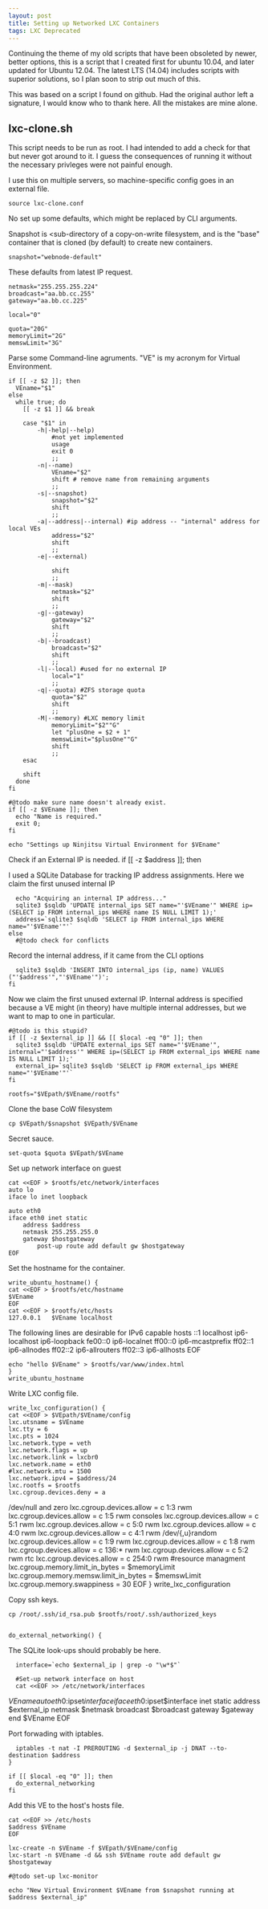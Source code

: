 ```yaml
---
layout: post
title: Setting up Networked LXC Containers
tags: LXC Deprecated
---
```


Continuing the theme of my old scripts that have been obsoleted by newer,
better options, this is a script that I created first for ubuntu 10.04, and
later updated for Ubuntu 12.04. The latest LTS (14.04) includes scripts with
superior solutions, so I plan soon to strip out much of this.

This was based on a script I found on github. Had the original author left a
signature, I would know who to thank here. All the mistakes are mine alone.
    
lxc-clone.sh
------------
    
This script needs to be run as root. I had intended to add a check for that
but never got around to it. I guess the consequences of running it without
the necessary privleges were not painful enough.
    
I use this on multiple servers, so machine-specific config goes in an 
external file.
    
    source lxc-clone.conf
    
No set up some defaults, which might be replaced by CLI arguments.
    
Snapshot is <sub-directory of a copy-on-write filesystem, and is the "base"
container that is cloned (by default) to create new containers.
    
    snapshot="webnode-default"
    
These defaults from latest IP request.
    
    netmask="255.255.255.224"
    broadcast="aa.bb.cc.255"
    gateway="aa.bb.cc.225"
    
    local="0"
    
    quota="20G"
    memoryLimit="2G"
    memswLimit="3G"
    
Parse some Command-line agruments. "VE" is my acronym for Virtual Environment.
    
    if [[ -z $2 ]]; then
      VEname="$1"
    else
      while true; do
        [[ -z $1 ]] && break
    
        case "$1" in
            -h|-help|--help)
                #not yet implemented
                usage
                exit 0
                ;;
            -n|--name)
                VEname="$2"
                shift # remove name from remaining arguments
                ;;
            -s|--snapshot)
                snapshot="$2"
                shift
                ;;
            -a|--address|--internal) #ip address -- "internal" address for local VEs
                address="$2"
                shift
                ;;
            -e|--external)
                
                shift
                ;;
            -m|--mask)
                netmask="$2"
                shift
                ;;
            -g|--gateway)
                gateway="$2"
                shift
                ;;
            -b|--broadcast)
                broadcast="$2"
                shift
                ;;
            -l|--local) #used for no external IP
                local="1"
                ;;
            -q|--quota) #ZFS storage quota
                quota="$2"
                shift
                ;;
            -M|--memory) #LXC memory limit
                memoryLimit="$2""G"
                let "plusOne = $2 + 1"
                memswLimit="$plusOne""G"
                shift
                ;;
        esac
    
        shift
      done
    fi
    
    #@todo make sure name doesn't already exist.
    if [[ -z $VEname ]]; then
      echo "Name is required."
      exit 0;
    fi
    
    echo "Settings up Ninjitsu Virtual Environment for $VEname"
    
    
    
Check if an External IP is needed.
    if [[ -z $address ]]; then
    
I used a SQLite Database for tracking IP address assignments.  Here we
claim the first unused internal IP
    
      echo "Acquiring an internal IP address..."
      sqlite3 $sqldb 'UPDATE internal_ips SET name="'$VEname'" WHERE ip=(SELECT ip FROM internal_ips WHERE name IS NULL LIMIT 1);'
      address=`sqlite3 $sqldb 'SELECT ip FROM internal_ips WHERE name="'$VEname'"'`
    else
      #@todo check for conflicts
    
Record the internal address, if it came from the CLI options
    
      sqlite3 $sqldb 'INSERT INTO internal_ips (ip, name) VALUES ("'$address'","'$VEname'")';
    fi
    
    
Now we claim the first unused external IP.
Internal address is specified because a VE might (in theory) have multiple
internal addresses, but we want to map to one in particular.
    
    #@todo is this stupid?
    if [[ -z $external_ip ]] && [[ $local -eq "0" ]]; then
      sqlite3 $sqldb 'UPDATE external_ips SET name="'$VEname'", internal="'$address'" WHERE ip=(SELECT ip FROM external_ips WHERE name IS NULL LIMIT 1);'
      external_ip=`sqlite3 $sqldb 'SELECT ip FROM external_ips WHERE name="'$VEname'"'`
    fi
    
    rootfs="$VEpath/$VEname/rootfs"
    
Clone the base CoW filesystem
    
    cp $VEpath/$snapshot $VEpath/$VEname
    
Secret sauce.
    
    set-quota $quota $VEpath/$VEname
    
Set up network interface on guest
    
    cat <<EOF > $rootfs/etc/network/interfaces
    auto lo
    iface lo inet loopback
    
    auto eth0
    iface eth0 inet static
    	address $address
    	netmask 255.255.255.0
    	gateway $hostgateway
            post-up route add default gw $hostgateway
    EOF
    
Set the hostname for the container.
    
    write_ubuntu_hostname() {
    cat <<EOF > $rootfs/etc/hostname
    $VEname
    EOF
    cat <<EOF > $rootfs/etc/hosts
    127.0.0.1   $VEname localhost
    
The following lines are desirable for IPv6 capable hosts
    ::1     localhost ip6-localhost ip6-loopback
    fe00::0 ip6-localnet
    ff00::0 ip6-mcastprefix
    ff02::1 ip6-allnodes
    ff02::2 ip6-allrouters
    ff02::3 ip6-allhosts
    EOF
    
    echo "hello $VEname" > $rootfs/var/www/index.html
    }
    write_ubuntu_hostname
    
Write LXC config file.
    
    write_lxc_configuration() {
    cat <<EOF > $VEpath/$VEname/config
    lxc.utsname = $VEname
    lxc.tty = 6
    lxc.pts = 1024
    lxc.network.type = veth
    lxc.network.flags = up
    lxc.network.link = lxcbr0
    lxc.network.name = eth0
    #lxc.network.mtu = 1500
    lxc.network.ipv4 = $address/24
    lxc.rootfs = $rootfs
    lxc.cgroup.devices.deny = a
/dev/null and zero
    lxc.cgroup.devices.allow = c 1:3 rwm
    lxc.cgroup.devices.allow = c 1:5 rwm
consoles
    lxc.cgroup.devices.allow = c 5:1 rwm
    lxc.cgroup.devices.allow = c 5:0 rwm
    lxc.cgroup.devices.allow = c 4:0 rwm
    lxc.cgroup.devices.allow = c 4:1 rwm
/dev/{,u}random
    lxc.cgroup.devices.allow = c 1:9 rwm
    lxc.cgroup.devices.allow = c 1:8 rwm
    lxc.cgroup.devices.allow = c 136:* rwm
    lxc.cgroup.devices.allow = c 5:2 rwm
rtc
    lxc.cgroup.devices.allow = c 254:0 rwm
    #resource managment
    lxc.cgroup.memory.limit_in_bytes = $memoryLimit
    lxc.cgroup.memory.memsw.limit_in_bytes = $memswLimit
    lxc.cgroup.memory.swappiness = 30
    EOF
    }
    write_lxc_configuration
    
Copy ssh keys.
    
    cp /root/.ssh/id_rsa.pub $rootfs/root/.ssh/authorized_keys
    
    
    do_external_networking() {
    
The SQLite look-ups should probably be here.
    
      interface=`echo $external_ip | grep -o "\w*$"`
    
      #Set-up network interface on host
      cat <<EOF >> /etc/network/interfaces
    
$VEname
    auto eth0:$ipset$interface
    iface eth0:$ipset$interface inet static
      address $external_ip
      netmask $netmask
      broadcast $broadcast
      gateway $gateway
end $VEname
    EOF
    
    
Port forwading with iptables.
    
      iptables -t nat -I PREROUTING -d $external_ip -j DNAT --to-destination $address
    }
    
    if [[ $local -eq "0" ]]; then
      do_external_networking
    fi
    
Add this VE to the host's hosts file.
    
    cat <<EOF >> /etc/hosts
    $address $VEname
    EOF
    
    lxc-create -n $VEname -f $VEpath/$VEname/config
    lxc-start -n $VEname -d && ssh $VEname route add default gw $hostgateway
    
    #@todo set-up lxc-monitor
    
    echo "New Virtual Environment $VEname from $snapshot running at $address $external_ip"
